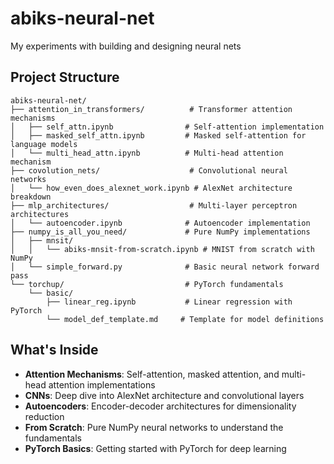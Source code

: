 # abiks-neural-net
My experiments with building and designing neural nets

## Project Structure

```
abiks-neural-net/
├── attention_in_transformers/          # Transformer attention mechanisms
│   ├── self_attn.ipynb                # Self-attention implementation
│   ├── masked_self_attn.ipynb         # Masked self-attention for language models  
│   └── multi_head_attn.ipynb          # Multi-head attention mechanism
├── covolution_nets/                    # Convolutional neural networks
│   └── how_even_does_alexnet_work.ipynb # AlexNet architecture breakdown
├── mlp_architectures/                  # Multi-layer perceptron architectures
│   └── autoencoder.ipynb              # Autoencoder implementation
├── numpy_is_all_you_need/             # Pure NumPy implementations
│   ├── mnsit/
│   │   └── abiks-mnsit-from-scratch.ipynb # MNIST from scratch with NumPy
│   └── simple_forward.py              # Basic neural network forward pass
└── torchup/                           # PyTorch fundamentals
    └── basic/
        ├── linear_reg.ipynb           # Linear regression with PyTorch
        └── model_def_template.md     # Template for model definitions
```

## What's Inside

- **Attention Mechanisms**: Self-attention, masked attention, and multi-head attention implementations
- **CNNs**: Deep dive into AlexNet architecture and convolutional layers
- **Autoencoders**: Encoder-decoder architectures for dimensionality reduction
- **From Scratch**: Pure NumPy neural networks to understand the fundamentals
- **PyTorch Basics**: Getting started with PyTorch for deep learning
